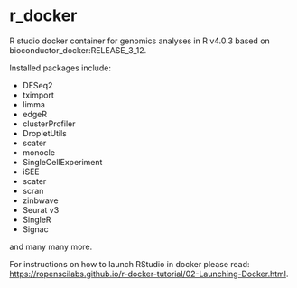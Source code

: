 # r_docker
R studio docker container for genomics analyses in R v4.0.3 based on bioconductor_docker:RELEASE_3_12.

Installed packages include:

+ DESeq2
+ tximport
+ limma
+ edgeR
+ clusterProfiler
+ DropletUtils
+ scater
+ monocle
+ SingleCellExperiment
+ iSEE
+ scater
+ scran
+ zinbwave
+ Seurat v3
+ SingleR
+ Signac

and many many more.

For instructions on how to launch RStudio in docker please read: https://ropenscilabs.github.io/r-docker-tutorial/02-Launching-Docker.html.
